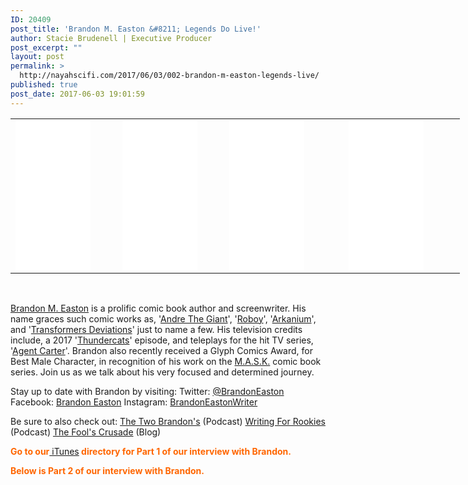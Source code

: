 ```yaml
---
ID: 20409
post_title: 'Brandon M. Easton &#8211; Legends Do Live!'
author: Stacie Brudenell | Executive Producer
post_excerpt: ""
layout: post
permalink: >
  http://nayahscifi.com/2017/06/03/002-brandon-m-easton-legends-live/
published: true
post_date: 2017-06-03 19:01:59
---
```

<table style="width: 719px;">
<tbody>
<tr>
<td style="width: 163px;"><iframe style="width: 120px; height: 240px;" src="//ws-na.amazon-adsystem.com/widgets/q?ServiceVersion=20070822&amp;OneJS=1&amp;Operation=GetAdHtml&amp;MarketPlace=US&amp;source=ss&amp;ref=as_ss_li_til&amp;ad_type=product_link&amp;tracking_id=nayah099-20&amp;marketplace=amazon&amp;region=US&amp;placement=1684050480&amp;asins=1684050480&amp;linkId=739f45f21492fe58d881002d6ac7ca87&amp;show_border=true&amp;link_opens_in_new_window=true" width="300" height="150" frameborder="0" marginwidth="0" marginheight="0" scrolling="no"></iframe></td>
<td style="width: 163px;"><iframe style="width: 120px; height: 240px;" src="//ws-na.amazon-adsystem.com/widgets/q?ServiceVersion=20070822&amp;OneJS=1&amp;Operation=GetAdHtml&amp;MarketPlace=US&amp;source=ss&amp;ref=as_ss_li_til&amp;ad_type=product_link&amp;tracking_id=nayah099-20&amp;marketplace=amazon&amp;region=US&amp;placement=B01NCZ5O6M&amp;asins=B01NCZ5O6M&amp;linkId=f1d0bf626b851062387c1655cffd171d&amp;show_border=true&amp;link_opens_in_new_window=true" width="300" height="150" frameborder="0" marginwidth="0" marginheight="0" scrolling="no"></iframe></td>
<td style="width: 187px;"><iframe style="width: 120px; height: 240px;" src="//ws-na.amazon-adsystem.com/widgets/q?ServiceVersion=20070822&amp;OneJS=1&amp;Operation=GetAdHtml&amp;MarketPlace=US&amp;source=ss&amp;ref=as_ss_li_til&amp;ad_type=product_link&amp;tracking_id=nayah099-20&amp;marketplace=amazon&amp;region=US&amp;placement=B0195ZRD4Q&amp;asins=B0195ZRD4Q&amp;linkId=5e55cb571f70fd6e87b611dc5011ffde&amp;show_border=true&amp;link_opens_in_new_window=true" width="300" height="150" frameborder="0" marginwidth="0" marginheight="0" scrolling="no"></iframe></td>
<td style="width: 182px;"><iframe style="width: 120px; height: 240px;" src="//ws-na.amazon-adsystem.com/widgets/q?ServiceVersion=20070822&amp;OneJS=1&amp;Operation=GetAdHtml&amp;MarketPlace=US&amp;source=ss&amp;ref=as_ss_li_til&amp;ad_type=product_link&amp;tracking_id=nayah099-20&amp;marketplace=amazon&amp;region=US&amp;placement=B019S3W1DI&amp;asins=B019S3W1DI&amp;linkId=f9abe691d8749e6313c2cd572072bac2&amp;show_border=true&amp;link_opens_in_new_window=true" width="300" height="150" frameborder="0" marginwidth="0" marginheight="0" scrolling="no"></iframe></td>
</tr>
</tbody>
</table>
&nbsp;

<a href="http://amzn.to/2qyEh4c">Brandon M. Easton</a> is a prolific comic book author and screenwriter. His name graces such comic works as, '<a href="http://amzn.to/2rl96MW">Andre The Giant</a>', '<a href="http://amzn.to/2rhtzAy">Roboy</a>', '<a href="http://amzn.to/2rShzYV">Arkanium</a>', and '<a href="http://amzn.to/2rhcQgH">Transformers Deviations</a>' just to name a few. His television credits include, a 2017 '<a href="http://amzn.to/2rl1H0r">Thundercats</a>' episode, and teleplays for the hit TV series, '<a href="http://amzn.to/2rRyvyQ">Agent Carter</a>'. Brandon also recently received a Glyph Comics Award, for Best Male Character, in recognition of his work on the <a href="http://amzn.to/2rhoXu3">M.A.S.K.</a> comic book series. Join us as we talk about his very focused and determined journey.

Stay up to date with Brandon by visiting:
Twitter: <a href="https://twitter.com/BrandonEaston">@BrandonEaston</a>
Facebook: <a href="https://www.facebook.com/brandon.easton">Brandon Easton</a>
Instagram: <a href="https://www.instagram.com/brandoneastonwriter/">BrandonEastonWriter</a>

Be sure to also check out:
<a href="http://thetwobrandons.buzzsprout.com/">The Two Brandon's</a> (Podcast)
<a href="https://itunes.apple.com/us/podcast/writing-for-rookies/id276940328?mt=2">Writing For Rookies </a>(Podcast)
<a href="http://foolscrusade.blogspot.com/">The Fool's Crusade</a> (Blog)

<strong><span style="color: #ff6600;">Go to our</span></strong><a href="https://itunes.apple.com/us/podcast/candid-nayahscifi/id1250661983?mt=2"> iTunes</a><strong><span style="color: #ff6600;"> directory for Part 1 of our interview with Brandon.</span></strong>

<strong><span style="color: #ff6600;">Below is Part 2 of our interview with Brandon.</span></strong>